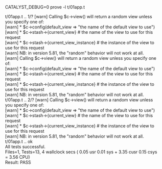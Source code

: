 CATALYST_DEBUG=0 prove -l t/01app.t  
  
t/01app.t .. 1/? [warn] Calling $c->view() will return a random view unless you specify one of:  
[warn] * $c->config(default_view => "the name of the default view to use")  
[warn] * $c->stash->{current_view} # the name of the view to use for this request  
[warn] * $c->stash->{current_view_instance} # the instance of the view to use for this request  
[warn] NB: in version 5.81, the "random" behavior will not work at all.  
[warn] Calling $c->view() will return a random view unless you specify one of:  
[warn] * $c->config(default_view => "the name of the default view to use")  
[warn] * $c->stash->{current_view} # the name of the view to use for this request  
[warn] * $c->stash->{current_view_instance} # the instance of the view to use for this request  
[warn] NB: in version 5.81, the "random" behavior will not work at all.  
t/01app.t .. 2/? [warn] Calling $c->view() will return a random view unless you specify one of:  
[warn] * $c->config(default_view => "the name of the default view to use")  
[warn] * $c->stash->{current_view} # the name of the view to use for this request  
[warn] * $c->stash->{current_view_instance} # the instance of the view to use for this request  
[warn] NB: in version 5.81, the "random" behavior will not work at all.  
t/01app.t .. ok      
All tests successful.  
Files=1, Tests=13,  4 wallclock secs ( 0.05 usr  0.01 sys +  3.35 cusr  0.15 csys =  3.56 CPU)  
Result: PASS  
